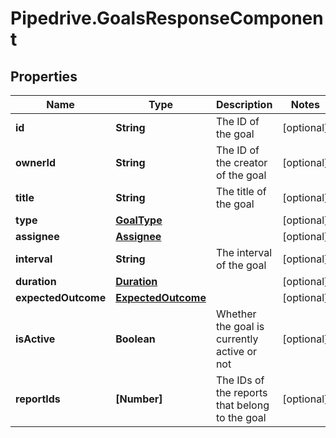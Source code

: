 # Pipedrive.GoalsResponseComponent

## Properties

Name | Type | Description | Notes
------------ | ------------- | ------------- | -------------
**id** | **String** | The ID of the goal | [optional] 
**ownerId** | **String** | The ID of the creator of the goal | [optional] 
**title** | **String** | The title of the goal | [optional] 
**type** | [**GoalType**](GoalType.md) |  | [optional] 
**assignee** | [**Assignee**](Assignee.md) |  | [optional] 
**interval** | **String** | The interval of the goal | [optional] 
**duration** | [**Duration**](Duration.md) |  | [optional] 
**expectedOutcome** | [**ExpectedOutcome**](ExpectedOutcome.md) |  | [optional] 
**isActive** | **Boolean** | Whether the goal is currently active or not | [optional] 
**reportIds** | **[Number]** | The IDs of the reports that belong to the goal | [optional] 



